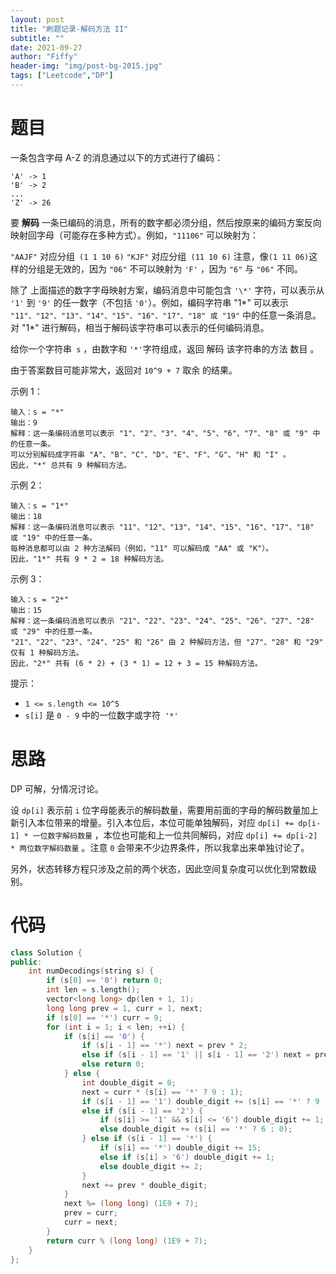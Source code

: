```yaml
---
layout: post
title: "刷题记录-解码方法 II"
subtitle: ""
date: 2021-09-27
author: "Fiffy"
header-img: "img/post-bg-2015.jpg"
tags: ["Leetcode","DP"]
---
```


# 题目

一条包含字母 A-Z 的消息通过以下的方式进行了编码：

```
'A' -> 1
'B' -> 2
...
'Z' -> 26
```


要 **解码** 一条已编码的消息，所有的数字都必须分组，然后按原来的编码方案反向映射回字母（可能存在多种方式）。例如，`"11106"` 可以映射为：

`"AAJF"` 对应分组` (1 1 10 6)`
`"KJF"` 对应分组` (11 10 6)`
注意，像` (1 11 06) `这样的分组是无效的，因为 `"06"` 不可以映射为 `'F'` ，因为 `"6"` 与 `"06"` 不同。

除了 上面描述的数字字母映射方案，编码消息中可能包含 `'\*'` 字符，可以表示从 `'1'` 到 `'9'` 的任一数字（不包括 `'0'`）。例如，编码字符串 "1\*" 可以表示 `"11"、"12"、"13"、"14"、"15"、"16"、"17"、"18" 或 "19"` 中的任意一条消息。对 "1\*" 进行解码，相当于解码该字符串可以表示的任何编码消息。

给你一个字符串` s` ，由数字和 `'*'`字符组成，返回 解码 该字符串的方法 数目 。

由于答案数目可能非常大，返回对 `10^9 + 7` 取余 的结果。

 

示例 1：

```
输入：s = "*"
输出：9
解释：这一条编码消息可以表示 "1"、"2"、"3"、"4"、"5"、"6"、"7"、"8" 或 "9" 中的任意一条。
可以分别解码成字符串 "A"、"B"、"C"、"D"、"E"、"F"、"G"、"H" 和 "I" 。
因此，"*" 总共有 9 种解码方法。
```

示例 2：

```
输入：s = "1*"
输出：18
解释：这一条编码消息可以表示 "11"、"12"、"13"、"14"、"15"、"16"、"17"、"18" 或 "19" 中的任意一条。
每种消息都可以由 2 种方法解码（例如，"11" 可以解码成 "AA" 或 "K"）。
因此，"1*" 共有 9 * 2 = 18 种解码方法。
```

示例 3：

```
输入：s = "2*"
输出：15
解释：这一条编码消息可以表示 "21"、"22"、"23"、"24"、"25"、"26"、"27"、"28" 或 "29" 中的任意一条。
"21"、"22"、"23"、"24"、"25" 和 "26" 由 2 种解码方法，但 "27"、"28" 和 "29" 仅有 1 种解码方法。
因此，"2*" 共有 (6 * 2) + (3 * 1) = 12 + 3 = 15 种解码方法。
```

提示：

- `1 <= s.length <= 10^5`
- `s[i]` 是 `0 - 9` 中的一位数字或字符` '*'`

# 思路

DP 可解，分情况讨论。

设 `dp[i]` 表示前 `i` 位字母能表示的解码数量，需要用前面的字母的解码数量加上新引入本位带来的增量。引入本位后，本位可能单独解码，对应 `dp[i] += dp[i-1] * 一位数字解码数量` ，本位也可能和上一位共同解码，对应 `dp[i] += dp[i-2] * 两位数字解码数量` 。注意 `0` 会带来不少边界条件，所以我拿出来单独讨论了。

另外，状态转移方程只涉及之前的两个状态，因此空间复杂度可以优化到常数级别。 

# 代码

```c++
class Solution {
public:
    int numDecodings(string s) {
        if (s[0] == '0') return 0;
        int len = s.length();
        vector<long long> dp(len + 1, 1);
        long long prev = 1, curr = 1, next;
        if (s[0] == '*') curr = 9;
        for (int i = 1; i < len; ++i) {
            if (s[i] == '0') {
                if (s[i - 1] == '*') next = prev * 2;
                else if (s[i - 1] == '1' || s[i - 1] == '2') next = prev;
                else return 0;
            } else {
                int double_digit = 0;
                next = curr * (s[i] == '*' ? 9 : 1);
                if (s[i - 1] == '1') double_digit += (s[i] == '*' ? 9 : 1);
                else if (s[i - 1] == '2') {
                    if (s[i] >= '1' && s[i] <= '6') double_digit += 1;
                    else double_digit += (s[i] == '*' ? 6 : 0);
                } else if (s[i - 1] == '*') {
                    if (s[i] == '*') double_digit += 15;
                    else if (s[i] > '6') double_digit += 1;
                    else double_digit += 2;
                }
                next += prev * double_digit;
            }
            next %= (long long) (1E9 + 7);
            prev = curr;
            curr = next;
        }
        return curr % (long long) (1E9 + 7);
    }
};
```

